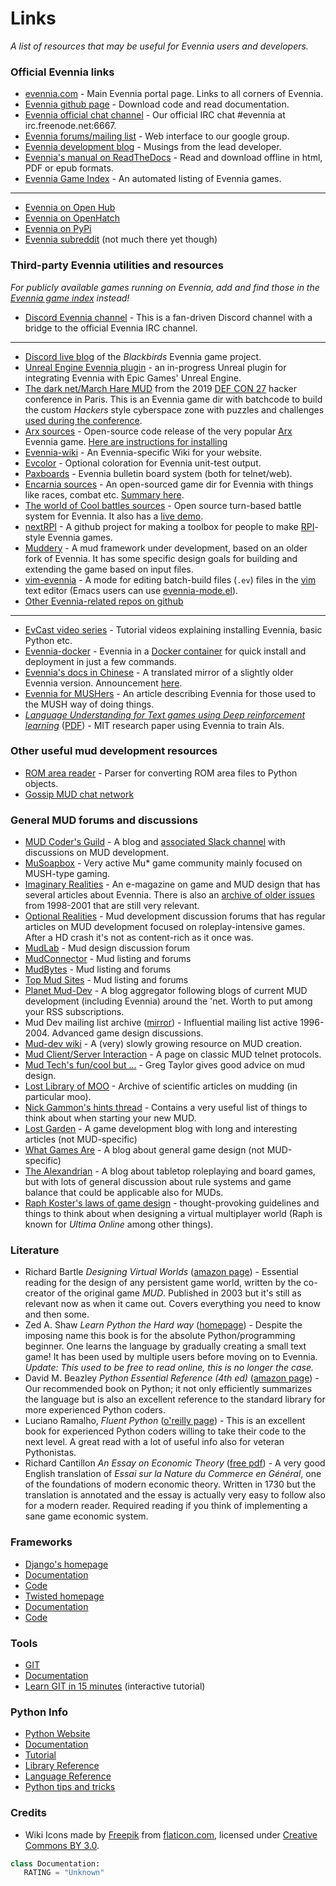 # Links

*A list of resources that may be useful for Evennia users and developers.*

### Official Evennia links

- [evennia.com](http://www.evennia.com) - Main Evennia portal page. Links to all corners of Evennia.
- [Evennia github page](https://github.com/evennia/evennia) - Download code and read documentation.
- [Evennia official chat channel](http://webchat.freenode.net/?channels=evennia&uio=MT1mYWxzZSY5PXRydWUmMTE9MTk1JjEyPXRydWUbb) - Our official IRC chat #evennia at irc.freenode.net:6667.
- [Evennia forums/mailing list](http://groups.google.com/group/evennia) - Web interface to our google group.
- [Evennia development blog](http://evennia.blogspot.se/) - Musings from the lead developer.
- [Evennia's manual on ReadTheDocs](http://readthedocs.org/projects/evennia/) - Read and download offline in html, PDF or epub formats.
- [Evennia Game Index](http://games.evennia.com/) - An automated listing of Evennia games.
----
- [Evennia on Open Hub](https://www.openhub.net/p/6906)
- [Evennia on OpenHatch](https://openhatch.org/projects/Evennia)
- [Evennia on PyPi](https://pypi.python.org/pypi/Evennia-MUD-Server/)
- [Evennia subreddit](http://www.reddit.com/r/Evennia/) (not much there yet though)

### Third-party Evennia utilities and resources

*For publicly available games running on Evennia, add and find those in the [Evennia game index](http://games.evennia.com) instead!*

- [Discord Evennia channel](https://discord.gg/NecFePw) - This is a fan-driven Discord channel with a bridge to the official Evennia IRC channel.

--- 

- [Discord live blog](https://discordapp.com/channels/517176782357528616/517176782781415434) of the _Blackbirds_ Evennia game project.
- [Unreal Engine Evennia plugin](https://www.unrealengine.com/marketplace/en-US/slug/evennia-plugin) - an in-progress Unreal plugin for integrating Evennia with Epic Games' Unreal Engine.
- [The dark net/March Hare MUD](https://github.com/thedarknet/evennia) from the 2019 [DEF CON 27](https://www.defcon.org/html/defcon-27/dc-27-index.html) hacker conference in Paris. This is an Evennia game dir with batchcode to build the custom _Hackers_ style cyberspace zone with puzzles and challenges [used during the conference](https://dcdark.net/home#).
- [Arx sources](https://github.com/Arx-Game/arxcode) - Open-source code release of the very popular [Arx](http://play.arxmush.org/) Evennia game. [Here are instructions for installing](built_with_evennia/Arxcode-installing-help)
- [Evennia-wiki](https://github.com/vincent-lg/evennia-wiki) - An Evennia-specific Wiki for your website.
- [Evcolor](https://github.com/taladan/Pegasus/blob/origin/world/utilities/evcolor) - Optional coloration for Evennia unit-test output.
- [Paxboards](https://github.com/aurorachain/paxboards) - Evennia bulletin board system (both for telnet/web).
- [Encarnia sources](https://github.com/whitehorse-io/encarnia) - An open-sourced game dir for Evennia with things like races, combat etc. [Summary here](https://www.reddit.com/r/MUD/comments/6z6s3j/encarnia_an_evennia_python_mud_code_base_with/).
- [The world of Cool battles sources](https://github.com/FlutterSprite/coolbattles) - Open source turn-based battle system for Evennia. It also has a [live demo](http://wcb.battlestudio.com/).
- [nextRPI](https://github.com/cluebyte/nextrpi) - A github project for making a toolbox for people to make [RPI](http://www.topmudsites.com/forums/showthread.php?t=4804)-style Evennia games.
- [Muddery](https://github.com/muddery/muddery) - A mud framework under development, based on an older fork of Evennia. It has some specific design goals for building and extending the game based on input files. 
- [vim-evennia](https://github.com/amfl/vim-evennia) - A mode for editing batch-build files (`.ev`) files in the [vim](http://www.vim.org/) text editor (Emacs users can use [evennia-mode.el](https://github.com/evennia/evennia/blob/master/evennia/utils/evennia-mode.el)). 
- [Other Evennia-related repos on github](https://github.com/search?p=1&q=evennia)
----
- [EvCast video series](https://www.youtube.com/playlist?list=PLyYMNttpc-SX1hvaqlUNmcxrhmM64pQXl) - Tutorial videos explaining installing Evennia, basic Python etc. 
- [Evennia-docker](https://github.com/gtaylor/evennia-docker) - Evennia in a [Docker container](https://www.docker.com/) for quick install and deployment in just a few commands.
- [Evennia's docs in Chinese](http://www.evenniacn.com/) - A translated mirror of a slightly older Evennia version. Announcement [here](https://groups.google.com/forum/#!topic/evennia/3AXS8ZTzJaA).
- [Evennia for MUSHers](http://musoapbox.net/topic/1150/evennia-for-mushers) - An article describing Evennia for those used to the MUSH way of doing things.
- *[Language Understanding for Text games using Deep reinforcement learning](http://news.mit.edu/2015/learning-language-playing-computer-games-0924#_msocom_1)* ([PDF](http://people.csail.mit.edu/karthikn/pdfs/mud-play15.pdf)) - MIT research paper using Evennia to train AIs. 

### Other useful mud development resources

- [ROM area reader](https://github.com/ctoth/area_reader) - Parser for converting ROM area files to Python objects.
- [Gossip MUD chat network](https://gossip.haus/)

### General MUD forums and discussions 

- [MUD Coder's Guild](https://mudcoders.com/) - A blog and [associated Slack channel](https://slack.mudcoders.com/) with discussions on MUD development.
- [MuSoapbox](http://www.musoapbox.net/) - Very active Mu* game community mainly focused on MUSH-type gaming.
- [Imaginary Realities](http://journal.imaginary-realities.com/) - An e-magazine on game and MUD design that has several articles about Evennia. There is also an [archive of older issues](http://disinterest.org/resource/imaginary-realities/) from 1998-2001 that are still very relevant. 
- [Optional Realities](http://optionalrealities.com/) - Mud development discussion forums that has regular articles on MUD development focused on roleplay-intensive games. After a HD crash it's not as content-rich as it once was.
- [MudLab](http://mudlab.org/) - Mud design discussion forum
- [MudConnector](http://www.mudconnect.com/) - Mud listing and forums
- [MudBytes](http://www.mudbytes.net/) - Mud listing and forums
- [Top Mud Sites](http://www.topmudsites.com/) - Mud listing and forums
- [Planet Mud-Dev](http://planet-muddev.disinterest.org/) - A blog aggregator following blogs of current MUD development (including Evennia) around the 'net. Worth to put among your RSS subscriptions. 
- Mud Dev mailing list archive ([mirror](http://www.disinterest.org/resource/MUD-Dev/)) - Influential mailing list active 1996-2004. Advanced game design discussions.
- [Mud-dev wiki](http://mud-dev.wikidot.com/) - A (very) slowly growing resource on MUD creation.
- [Mud Client/Server Interaction](http://cryosphere.net/mud-protocol.html) - A page on classic MUD telnet protocols.
- [Mud Tech's fun/cool but ...](http://gc-taylor.com/blog/2013/01/08/mud-tech-funcool-dont-forget-ship-damned-thing/) - Greg Taylor gives good advice on mud design.
- [Lost Library of MOO](http://www.hayseed.net/MOO/) - Archive of scientific articles on mudding (in particular moo). 
- [Nick Gammon's hints thread](http://www.gammon.com.au/forum/bbshowpost.php?bbsubject_id=5959) - Contains a very useful list of things to think about when starting your new MUD.
- [Lost Garden](http://www.lostgarden.com/) - A game development blog with long and interesting articles (not MUD-specific)
- [What Games Are](http://whatgamesare.com/) - A blog about general game design (not MUD-specific)
- [The Alexandrian](http://thealexandrian.net/) - A blog about tabletop roleplaying and board games, but with lots of general discussion about rule systems and game balance that could be applicable also for MUDs.
- [Raph Koster's laws of game design](https://www.raphkoster.com/games/laws-of-online-world-design/the-laws-of-online-world-design/) - thought-provoking guidelines and things to think about when designing a virtual multiplayer world (Raph is known for *Ultima Online* among other things).

### Literature

- Richard Bartle *Designing Virtual Worlds*  ([amazon page](http://www.amazon.com/Designing-Virtual-Worlds-Richard-Bartle/dp/0131018167)) - Essential reading for the design of any persistent game world, written by the co-creator of the original game *MUD*. Published in 2003 but it's still as relevant now as when it came out. Covers everything you need to know and then some.
- Zed A. Shaw *Learn Python the Hard way* ([homepage](https://learnpythonthehardway.org/)) - Despite the imposing name this book is for the absolute Python/programming beginner. One learns the language by gradually creating a small text game! It has been used by multiple users before moving on to Evennia. *Update: This used to be free to read online, this is no longer the case.*
- David M. Beazley *Python Essential Reference (4th ed)* ([amazon page](http://www.amazon.com/Python-Essential-Reference-David-Beazley/dp/0672329786/)) - Our recommended book on Python; it not only efficiently summarizes the language but is also an excellent reference to the standard library for more experienced Python coders.
- Luciano Ramalho, *Fluent Python* ([o'reilly page](http://shop.oreilly.com/product/0636920032519.do)) - This is an excellent book for experienced Python coders willing to take their code to the next level. A great read with a lot of useful info also for veteran Pythonistas. 
- Richard Cantillon *An Essay on Economic Theory* ([free pdf](http://mises.org/books/essay_on_economic_theory_cantillon.pdf)) - A very good English translation of *Essai sur la Nature du Commerce en Général*, one of the foundations of modern economic theory. Written in 1730 but the translation is annotated and the essay is actually very easy to follow also for a modern reader. Required reading if you think of implementing a sane game economic system.

### Frameworks

- [Django's homepage](http://www.djangoproject.com/)
 - [Documentation](http://docs.djangoproject.com/en)
 - [Code](http://code.djangoproject.com/)
- [Twisted homepage](http://twistedmatrix.com/)
 - [Documentation](http://twistedmatrix.com/documents/current/core/howto/index.html)
 - [Code](http://twistedmatrix.com/trac/browser)

### Tools

- [GIT](http://git-scm.com/)
 - [Documentation](http://git-scm.com/documentation)
 - [Learn GIT in 15 minutes](http://try.github.io/levels/1/challenges/1) (interactive tutorial)
 
### Python Info

- [Python Website](http://www.python.org/)
 - [Documentation](http://www.python.org/doc/)
 - [Tutorial](http://docs.python.org/tut/tut.html)
 - [Library Reference](http://docs.python.org/lib/lib.html)
 - [Language Reference](http://docs.python.org/ref/ref.html)
 - [Python tips and tricks](http://www.siafoo.net/article/52)

### Credits

 - Wiki Icons made by [Freepik](http://www.freepik.com"-title="Freepik">Freepik) from [flaticon.com](http://www.flaticon.com), licensed under [Creative Commons BY 3.0](http://creativecommons.org/licenses/by/3.0).
 
 ```python
class Documentation:
    RATING = "Unknown"
```